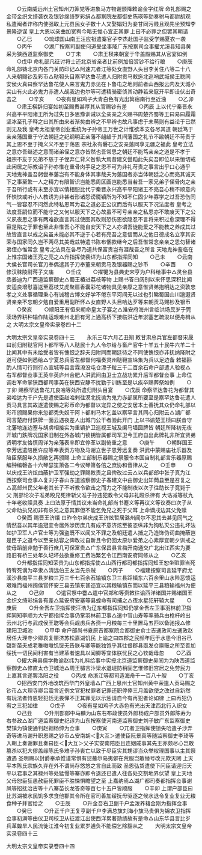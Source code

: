 <!-- { "loadSidebar": true } -->
　　○云南威远州土官知州刀筭党等进象马方物谢颁降敕谕金字红牌  命礼部赐之金带金织文绮袭衣及银钞绵绮罗彩绢△都察院左都御史陈瑛等劾奏驸马都尉胡观私遣阉者诈称内使强取上元县民女子数十人又娶娼妇为妾甘同污贱且观先坐预知李景隆逆谋  皇上大恩以亲曲加宽宥今略无悛心宜正其罪  上曰不必罪之但罢其朝请
　　○乙巳
　　○琉球国山南王汪应祖遣寨官子李杰赴国子监受学赐夏衣一袭
　　○丙午
　　○湖广按察司副使何道旻坐事降广东按察司佥事擢尤溪县知县黄采为狭西道监察御史
　　○丁未
　　○肃王楧来朝宴于华盖殿赐其从官宴如例
　　○戊申  命礼部凡征讨将士还北京省亲者比前例加倍赏钞不给行粮
　　○庚辰  命礼部铸北京内各门关防印记△阿速兀者江等处女直野人头目李关住八等二十八人来朝赐钞及彩币△鞑靼头目察罕达鲁花遣人归附贡马敕迤北巡哨武城侯王聦同安侯火真曰察罕达鲁花使人来言鬼力赤见在卜鲁屯之地则前者山西报云内及天城小尖山有火此必鬼力赤遣人觇我边也尔等可遣精骑密侦其动静若来寇开平即设伏出奇击之
　　○辛亥
　　○夜有星如鸡子大青白色有光出箕宿南行至近浊
　　○乙卯
　　○肃王楧辞归宴如初至赐赉甚厚其从官赐钞有差
　　○丙辰  上以代宁秦晋永兴高平平阳诸王所为过失日多思豫训诫以全亲亲之义赐书周楚齐蜀等王曰易曰履霜坚冰至孔子释之曰其所由来者渐矣由辨之不早辨也故凡事虑于未萌则有益论于已然则无及我  皇考太祖皇帝创业垂统为子孙帝王万世之计惟欲本支各尽其道  朝廷笃于亲亲藩国重于守法朝廷之纪纲明正亲藩不龃龉于其间藩国之礼节不踰朝廷不苛责于其上恩不至于掩义义不至于荡恩  宗社永有磐石之安亲藩同享无疆之福此  皇考立法之意亦吾继述之意而诸弟侄之意亦皆然也吾常思之朝廷不能笃亲亲之道是不孝于  祖宗不友于兄弟不慈于子侄弃仁背义咎孰大焉昔建文尝蹈此失矣吾即位以来恒切戒此闲居之际教诏子孙亦惟在重骨肉手足之恩不可为非礼苛责之事言出乎口心通乎  天地鬼神盖吾躬尝奉藩岂有不能身体其事哉夫为藩国者亦当体朝廷之心而亮其诚天下之事至繁一人之精力有限智识岂能悉周区画岂能悉当若吾一家兄弟子侄骨肉之亲于吾所行或有未至亦宜以情相恕比代宁秦晋永兴高平平阳诸王不亮吾心稍不顺意内怀怏怏或听小人教诱为非甚者形诸怨谤魇镇所为不知不仁固少年寡学之过吾恐伤同气一皆容忍不问然此特私恩耳为君之道必正公议而后有以服天下况法度者  皇考之法度吾嗣位而不能守之又何以服天下之心故虽不可亏亲亲之私恩亦不敢废天下之公义夙夜思之事有两难欲直言其过使图其改则恐伤恩欲隐忍不言将来积过愈深理不得容是陷之于罪也至此非惟吾心不能自安天下之人亦谓吾徒能爱之不能教之养成其过故皆直言以戒之矣虽未能必其不逆于心若有亮吾之意信而从之他日德成名立享其安荣与国家同久岂不两尽其美哉兹特遣书陈布悃款继今之后吾惟常念亲亲之恩勿替诸弟侄亦惟常念  皇考之法具在各尽乃道共保富贵岂有涯哉吾之所言  天地鬼神鉴临在上惟宗国诸王亮之亮之△升指挥使裴详为山东都指挥同知
　　○己未
　　○云南大侯长官司长官刀奉偶遣其子刀奉董来朝贡马及银器赐之钞币
　　○辛酉
　　○修汉秣陵尉蒋子文庙
　　○壬戌
　　○擢犍为县典史宋亨为户科给事中△灵台县丞姜迪为广西道监察御史△蜀王椿进荔枝等物  上赐书答曰阔别以来怀思深积比闻安适良增慰喜送至荔枝艾虎聚扇香囊彩花诸物具见亲厚之意惟贤弟抱明达之资敦忠孝之义处事循理秉心有诚稽古博文好学不倦东平河间无以过也引睇蜀国山川邈遐贤贤亲亲不忘朝夕勉自爱重用副所怀△女直野人头目哈达歹等来朝贡马赐钞及银币
　　○癸亥
　　○顺阳王有恒来朝命皇太子宴之△淮安府海州言临洪场民岁于筦渎场界耕种输作陆运艰难州北旧有河上通高桥下接临洪近年淤塞乞疏浚以便舟楫从之
大明太宗文皇帝实录卷四十二


大明太宗文皇帝实录卷四十三
　　永乐三年六月乙丑朔  敕甘肃总兵官左都督宋晟曰前归附鞑官阿卜都罕等八人鞑民十九人令尔给与畜产官牛十羊五十民牛六羊二十比闻其中有未给受者皆有愧恨之辞夫归附同而朝廷待之不同使愧恨亦非抚纳降附之道可便如例悉给△宁夏总兵官左都督何福奏灵州鞑靼宣垛集为兵以足边备  敕福斟酌人情可行则行△宣城等县言霖潦没屯仓漂子粒三千二百余石命户部遣人验视△右军都督佥事王英卒英庐州合肥人洪武间由卫士立战功累升后军都督佥事  上命位调右军命掌狭西都司事英在狭西安静不扰勤于训练至是以疾卒赐葬祭如例
　　○丁卯  赐察罕达鲁花兀良哈等处所遣归附头目宴
　　○戊辰  命察罕达鲁花为都督其弟哈达为千户先是遣使臣赵哈剌往漠北抚谕为鬼力赤部属所要至是察罕达鲁花遣人贡马具言其故遂遣使赐之彩币命为都督以宠异之使之安居本土善抚其众仍命礼部以彩币颁赐果你来忽都秃失奴干阿卜都剌马木乞盖以察罕言其同心归附云△湖广都司言楚府付鉄牌一面云遇夜差人出城门公干者验此开门  上以书谕楚王桢曰朕昔守北藩地连边塞与胡虏相接实为重镇护卫巡视王城及阑马墙圆牌皆  朝廷所降初无夜开城门鉄牌况国家旧制在外各城门锁钥皆属都司军卫今王府自出此牌礼非所宜贤弟贤明孝友恪慎周详为亲藩表率即宜停革以副倚重之意
　　○庚午
　　○朝鲜国王李芳远遣陪臣许应等奉表贡方物及马谢立世子恩芳远复奏  洪武中蒙赐庙社乐器及陪臣祭服年久损敝乞再颁赐  上命工部制乐器赐之祭服令本国自制礼部言乐器原赐编钟编磬各十六琴瑟笙箫各二今议琴箫各倍之庶协和音律从之
　　○壬申
　　○以庆成王济炫曲蔽护卫军强劫之罪赐敕责之且俾改过云△以兵部郎中张子真为江西按察司佥事△复刘子春山东道监察御史子春建文中由御史出知蕳县至是召复之△高邮州民父年老其长子不听教令欲击之而力之不能制夜以次子往助长子竟毙于父  刑部论次子准弟殴兄死律斩父准子孙违犯教令父母非礼殴杀律有  大诰减等杖九十年老收赎具奏  上曰法原于情其议未当命礼部尚书蹇义等再议义等议奏曰次子从父命助执兄初非有杀兄之意其罪但不能乞免兄之死于父耳  上命谪戍边其父免赎
　　○癸酉  赐晋王济熺  曰昨令尔弟庆成王济炫暂居潞州闻尔不忍其去甚见同气之情然吾以其年逾冠宜令居外涉历庶几有成不意济炫至彼恣纵非为狥私灭公违礼坏法如护卫军人卢官士等为强盗既不以闻又不罪之及朝廷遣人捕之乃造饰伪词曲掩蔽岂是臣子之道今以至亲姑容之俾改过自新且令仍回太原尔爱弟之心素厚宜朝夕训戒之使毋蹈前非勉于善行庶几可保富贵△广东保昌县言梅开南通交广北出江西实为要路旧有桥三处年久圮坏兹欲重修工费浩繁乞令江西南安府同修从之
　　○乙亥
　　○升都指挥同知荣贵为山东都指挥使△山西行都司都指挥同知王恕坐赃罪当死特宥死谪为卒隶△清远伯王友当先杀贼
　　○丙子
　　○福建按察司言延平府尤溪沙县南平三县岁粮三万三千七百余石输镇东卫三县距镇东六百余里山水险恶馈运艰难而福州闽侯官怀安三县去镇东甚迩宜以其粮输镇东而以延平三县粮输福州为便从之
　　○己卯
　　○遣官祭中霤△遣中官郑和等赍敕往谕西洋诸国并赐诸国王金织文绮彩绢各有差△延安府安塞等县蝗命有司捕之△夜水星犯轩辕大星
　　○庚辰
　　○升金吾左卫指挥使汪浩为辽东都指挥同知仍掌金吾左卫事羽林前卫指挥同知李顺为大宁都指挥佥事仍掌羽林前卫事△遣中官山寿等率骑兵由枪杆岭出云州北行与武成侯王聦等会兵觇虏兵各赍一月粮每三十里置马五匹以备驰报△修建阳卫城池
　　○甲申  命户部尚书夏原吉都察院佥都御史俞士吉通政司左通政赵居任大理寺少卿袁复赈济苏松嘉湖饥民  上谕之曰四郡之民频年厄于水患今旧谷已罄新苗夫成老稚嗷嗷饥馁无告朕与卿等能独饱乎其往督郡县亟发仓廪赈之所至善加绥抚一切民间利害有当建革者速具以闻卿等宜体朕忧民之心钦哉毋忽
　　○乙酉
　　○擢大典县儒学教谕赵纬为礼科给事中实授北京道监察御史吴訚为为陕西道监察御史△修直太仓卫城池△周王橚言汴梁水退堤防稍固乞惟修旧宫居之免劳民力  上嘉其言遂罢洛阳之役
　　○丙戌  命浙江等都司造海舟千一百八十艘
　　○丁亥
　　○招西安门外地改筑西华门外皇墙△广西上思州土官知州黄中荣遣人贡马赐之钞币△大理寺卿吕震言近例文官犯杖罪者记罪还职停俸三月盖欲使之改过自新然有玩法者恃恩轻犯恬无畏惮不正其罪无以示惩请自今有再犯者论如律  上曰再犯仍宥之三犯如律
　　○戊子
　　○夜有星如鸡子大赤色有光出天津西北行入织女
　　○己丑
　　○升刑部郎中马麟为山东右布政使员外郎杨成户部员外郎陈寿为右参政△湖广道监察御史纪谆为山东按察使河南道监察御史刘子敏广东监察御史樊镇为镇使通判赵翱杨绅为佥事
　　○庚寅
　　○兀者卫指挥使锁失哈遣子沙弄奇等进马谢升职恩赐之钞币△安南胡＜大互＞遣使臣阮景真等随监察御史李琦等入朝上奏谢罪且奏曰臣＜大互＞父子实安南陪臣且连姻戚事其先王亦颇尽心岂敢篡杀以犯大僇盖缘陈氏多难子孙丧亡以致于尽臣实其甥谬当众举权理国事以主其祭遭遇  圣明赐以封爵奉承惟谨常惧有愆蕞尔岛夷僻在荒服岂敢僣号改元欺天罔  上天平本陈氏宗族久弃在外不谓尚存悠悠之言自此而致  圣恩弘贷遣使下问臣请迎归天平以君事之其禄州等处猛慢等寨亦即令退还已遣人往各处交割地界伏望  皇上天地父母恕臣狂愚赦臣死罪臣不胜悚惧瞻望之至  上嘉纳焉△湖广都司奏都指挥佥事谢凤等招抚治古等十八寨苗长龙答奇等百七十五户皆顺服
　　○辛卯  上谓户部臣曰比苏湖被水民饥多求食他郡其令所在官司善加绥抚毋驱逐之候水退令复业复业无粮食种子并官给之
　　○壬辰
　　○升金吾右卫副千户孟泼养褚金刚为指挥佥事
　　○癸巳
　　○升正千户王复亨副千户李满总旗刘海小旗马贵俱为锦衣卫指挥佥事初满等由仪卫司校卫从征渡江出使西洋累著勋绩故有是命△山东华县言比岁兵革蝗旱人民流徙江淮今初复业累岁逋负不能偿乞除豁从之
　　大明太宗文皇帝实录卷四十三


大明太宗文皇帝实录卷四十四
